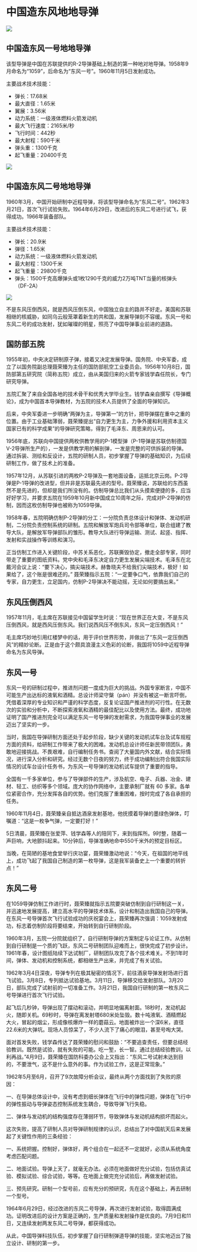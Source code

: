 # 中国造东风地地导弹

![](./images/Chinese-DF-Ground-to-Ground-Missile-2.jpg)

## 中国造东风一号地地导弹

该型导弹是中国在苏联提供的R-2导弹基础上制造的第一种地对地导弹。1958年9月命名为“1059”，后命名为“东风一号”。1960年11月5日发射成功。

主要战术技术技能：

- 弹长：17.68米
- 最大直径：1.65米
- 翼展：3.56米
- 动力系统：一级液体燃料火箭发动机
- 最大飞行速度：2165米/秒
- 飞行时间：442秒
- 最大射程：590千米
- 弹头重：1300千克
- 起飞重量：20400千克

![](./images/Chinese-DF-Ground-to-Ground-Missile-1.1.jpg)

## 中国造东风二号地地导弹

1960年3月，中国开始研制中近程导弹，将该型导弹命名为“东风二号”。1962年3月21日，首次飞行试验失败。1964年6月29日，改进后的东风二号进行试飞，获得成功。1966年装备部队。

主要战术技术技能：

- 弹长：20.9米
- 弹径：1.65米
- 动力系统：一级液体燃料火箭发动机
- 最大射程：1300千米
- 起飞重量：29800千克
- 弹头：1500千克高爆弹头或1枚1290千克的威力2万吨TNT当量的核弹头（DF-2A）

![](./images/Chinese-DF-Ground-to-Ground-Missile-1.2.jpg)

不是东风压倒西风，就是西风压倒东风，中国独立自主的路并不好走。美国和苏联相继的核威胁，如同乌云般笼罩着新生的共和国，发展导弹刻不容缓。东风一号和东风二号的成功发射，犹如璀璨的明星，照亮了中国导弹事业前进的道路。

## 国防部五院

1955年初，中央决定研制原子弹，接着又决定发展导弹。国务院、中央军委，成立了以国务院副总理聂荣臻为主任的国防部航空工业委员会。1956年10月8日，国防部第五研究院（简称五院）成立，由从美国归来的火箭专家钱学森任院长，专门研究导弹。

五院汇聚了来自全国各地的技术骨干和优秀大学毕业生。钱学森亲自撰写《导弹概论》，成为中国首本导弹教材，为五院的技术人员提供了全面的导弹知识。

后来，中央军委进一步明确“两弹为主，导弹第一”的方针，把导弹摆在重中之重的位置。由于工业基础薄弱，聂荣臻提出“自力更生为主，力争外援和利用资本主义国家已有的科学成果”的导弹研究策略，得到了毛泽东、周恩来的认可。

1956年底，苏联向中国提供两枚供教学用的P-1模型弹（P-1导弹是苏联仿制德国V-2导弹所生产的），一发是供教学用的解剖弹，一发是完整的可供拆装的导弹。通过拆装、测绘和反设计，五院的研制人员，初步掌握了导弹的基础知识，为后续研制工作，做了技术上的准备。

1957年12月，从苏联引进的两枚P-2导弹及一套地面设备，运抵北京云岗。P-2导弹是P-1导弹的改进型，但并非是苏联最先进的型号。聂荣臻说，苏联给的东西虽然不是先进的，但却是我们所没有的。仿制导弹总比我们从头摸索便捷的多，应当好好学习，并要求五院在1959年10月新中国成立10周年之际，完成对P-2导弹的仿制，因而这枚仿制导弹也被称为1059导弹。

1958年春，五院明确仿制P-2导弹的分工：一分院负责总体设计和弹体、发动机研制，二分院负责控制系统的研制。五院和解放军炮兵司令部等单位，联合组建了教导大队，是解放军导弹部队的雏形。教导大队进行导弹运输、测试、起竖、指挥、发射和实战操作等训练和演习。

正当仿制工作进入关键阶段，中苏关系恶化，苏联撕毁协定，撤走全部专家，同时带走了重要的图纸资料。党中央和毛泽东决定自力更生发展尖端技术。毛泽东在北戴河会议上说：“要下决心，搞尖端技术。赫鲁晓夫不给我们尖端技术，极好！如果给了，这个账是很难还的。” 聂荣臻指示五院：“一定要争口气，依靠我们自己的专家，自力更生，立足国内，仿制P-2导弹决不能动摇，无论如何要搞出来。”

## 东风压倒西风

1957年11月，毛主席在苏联接见中国留学生时说：“现在世界正在大变，不是东风压倒西风，就是西风压倒东风。我们说西风压不倒东风，东风一定压倒西风！”

毛主席巧妙地引用红楼梦中的话，用于评价世界形势，并做出了“东风一定压倒西风”的精妙论断。正是由于这个颇具浪漫主义色彩的论断，我国将1059中近程导弹命名为东风导弹。

## 东风一号

东风一号的研制过程中，推进剂问题一度成为巨大的挑战。外国专家断言，中国不可能生产出达标的液氧和酒精。总设计师梁守槃（pán）并没有被这一断言吓倒，凭借着深厚的专业知识和严谨的科学态度，反复论证国产推进剂的可行性。在无数次的实验和分析中，不断探索液氧和酒精的最佳配比以及使用方法。最终，成功地证明了国产推进剂完全可以满足东风一号导弹的发射需求，为我国导弹事业的发展迈出了坚实的一步。

当时，我国在导弹研制方面还处于起步阶段，缺少关键的发动机试车台及试车规程方面的资料，给研制工作带来了极大的困难。发动机总设计师任新民带领团队，勇敢地迎接挑战。不畏艰难，自行编制任务书。查阅了大量国内外文献，结合实际情况，进行深入分析和研究。经过无数个日夜的努力，终于成功编制出符合我国实际情况的试车台设计任务书，为东风一号导弹的发动机试车提供了重要的指导。

全国有一千多家单位，参与了导弹部件的生产，涉及航空、电子、兵器、冶金、建材、轻工、纺织等多个领域。庞大的协作网络中，主要承制厂就有 60 多家。各单位紧密合作，充分发挥各自的优势。他们克服了重重困难，按时完成了各自承担的任务。

1960年11月4日，聂荣臻亲自抵达酒泉发射基地，他抚摸着导弹的墨绿色弹体，叮嘱道：“这是一枚争气弹，一定要打好！”

5日清晨，聂荣臻在张爱萍、钱学森等人的陪同下，来到指挥所。9时整，随着一声巨响，大地颤抖起来。10分钟后，导弹准确地命中550千米外的预定目标区。

当晚，在简陋的基地食堂举行庆功宴，聂荣臻激动地说：“今天，在祖国的地平线上，成功飞起了我国自己制造的第一枚导弹，这是我军装备史上一个重要的转折点！”

## 东风二号

在1059导弹仿制工作进行时，聂荣臻就指示五院要突破仿制到自行研制这一关，并迅速地发展提高，建立高水平的导弹技术体系，设计和制造出我国自己的导弹。在东风一号导弹首次飞行试验成功的庆祝宴会上，聂荣臻再次强调：1059发射成功，标志着仿制阶段将要结束，开始转到自行研制阶段。

1960年3月，五院一分院就组织了，自行研制导弹的方案制定与论证工作。从仿制到自行研制是一个质的飞跃，东风二号研制团队迎难而上，很快完成了初步设计。1961年春，设计图纸陆续下达试制厂，研制团队攻克了各个技术难关。不到1年时间，弹体、发动机和控制系统，都相继生产出来，并完成了有关试验。

1962年3月4日深夜，导弹专列在极其秘密的情况下，前往酒泉导弹发射场进行首飞试验。3月8日，专列抵达试验基地。3月11日，导弹移交给发射部队。3月20日，部队完成了试射前的一切准备工作。3月21日，我国自行研制的第一枚东风二号导弹进行首次飞行试验。

起飞后几秒钟，导弹出现了摆动和滚动，并明显地偏离射面。18秒时，发动机起火，随即关机。69秒时，导弹在离发射塔680米处坠毁。数十吨液氧、酒精燃起大火，冒起的烟尘，形成像核爆炸一样的蘑菇云。地面被炸出一个深6米，直径22.6米的大弹坑。现场人员惊呆了，不少人流下了痛心的眼泪，甚至号啕大哭。

面对首发失败，钱学森传达了聂荣臻的慰问和鼓励：“不要追查责任，但要总结经验教训。既然是试验，就有失败的可能。吃一堑，长一智。通过总结经验教训，以利再战。”4月9日，聂荣臻在国防科委办公会上又指出：“东风二号试射未达到目的，不要泄气，这不是什么意外的事。作为试验工作，这是正常现象。”

1962年5月至6月，召开了9次故障分析会议，最终从两个方面找到了失败的原因：

一、在导弹总体设计中，没有考虑到细长弹体在飞行中的弹性问题，弹体在飞行中的弹性振动与导弹姿态控制系统发生耦合，导致导弹飞行失稳。

二、弹体与发动机的结构强度存在薄弱环节，导致弹体与发动机结构损坏而起火。

这次失败，提高了研制人员对导弹研制规律的认识，总结出了对中国航天后来发展起了关键性作用的三条经验：

一、系统把握。控制好，弹体好，两个组合在一起还不一定就好，必须从系统角度考虑匹配问题。

二、地面试验。导弹上天了，就毫无办法。必须在地面做好充分试验，包括仿真试验、模拟试验、综合试验，等等。在地面上做完充分试验后，再做发射试验。

三、预先研究。研制一个型号前，应有充分的预研究，先在这个基础上，再去研制一个型号。

1964年6月29日，经过改进的东风二号导弹，再次进行发射试验，取得圆满成功。证明改进后的设计方案是正确的，生产质量和发射操作是优良的。7月9日和11日，又连续发射两发东风二号导弹，都获得成功。

从此，中国导弹科技队伍，初步掌握了自行研制弹道导弹的技能，坚实地迈出了独立设计、研制的第一步。